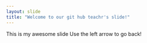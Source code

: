 ```yaml
---
layout: slide
title: "Welcome to our git hub teachr's slide!"
---
```

This is my awesome slide
Use the left arrow to go back!
